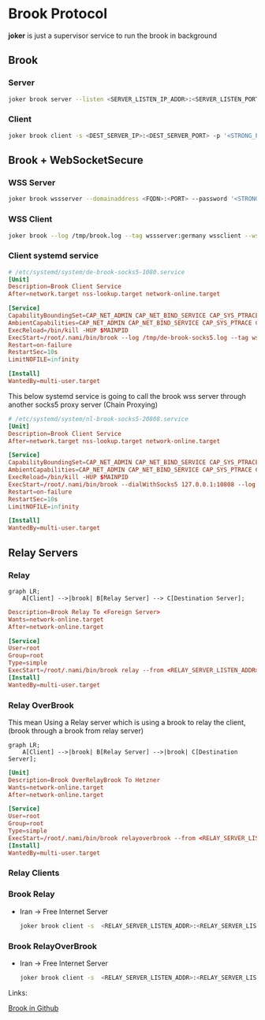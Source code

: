 # Brook Protocol

**joker** is just a supervisor service to run the brook in background

## Brook

### Server

```bash
joker brook server --listen <SERVER_LISTEN_IP_ADDR>:<SERVER_LISTEN_PORT> -p '<STRONG_PASSWORD>'
```

### Client

```bash
joker brook client -s <DEST_SERVER_IP>:<DEST_SERVER_PORT> -p '<STRONG_PASSWORD>' --socks5 <LOCAL_LISTEN_ADDR>:<LOCAL_LISTEN_PORT>
```

## Brook + WebSocketSecure

### WSS Server

```bash
joker brook wssserver --domainaddress <FQDN>:<PORT> --password '<STRONG_PASSWORD>' --cert /path/to/<FQDN>/fullchain.pem --certkey /path/to/<FQDN>/privkey.pem
```

### WSS Client

```bash
joker brook --log /tmp/brook.log --tag wssserver:germany wssclient --wssserver wss://<FQDN>:<PORT> --password '<STRONG_PASSWORD>' --tlsfingerprint chrome --socks5 <LOCAL_LISTEN_ADDR>:<LOCAL_LISTEN_PORT>
```

### Client systemd service

```conf
# /etc/systemd/system/de-brook-socks5-1080.service
[Unit]
Description=Brook Client Service
After=network.target nss-lookup.target network-online.target

[Service]
CapabilityBoundingSet=CAP_NET_ADMIN CAP_NET_BIND_SERVICE CAP_SYS_PTRACE CAP_DAC_READ_SEARCH
AmbientCapabilities=CAP_NET_ADMIN CAP_NET_BIND_SERVICE CAP_SYS_PTRACE CAP_DAC_READ_SEARCH
ExecReload=/bin/kill -HUP $MAINPID
ExecStart=/root/.nami/bin/brook --log /tmp/de-brook-socks5.log --tag wssserver:germany wssclient --wssserver wss://<FQDN>:<PORT> --password '<STRONG_PASSWORD>' --socks5 <LOCAL_LISTEN_ADDR>:<LOCAL_LISTEN_PORT>
Restart=on-failure
RestartSec=10s
LimitNOFILE=infinity

[Install]
WantedBy=multi-user.target

```

This below systemd service is going to call the brook wss server through another socks5 proxy server (Chain Proxying)

```conf
# /etc/systemd/system/nl-brook-socks5-20808.service
[Unit]
Description=Brook Client Service
After=network.target nss-lookup.target network-online.target

[Service]
CapabilityBoundingSet=CAP_NET_ADMIN CAP_NET_BIND_SERVICE CAP_SYS_PTRACE CAP_DAC_READ_SEARCH
AmbientCapabilities=CAP_NET_ADMIN CAP_NET_BIND_SERVICE CAP_SYS_PTRACE CAP_DAC_READ_SEARCH
ExecReload=/bin/kill -HUP $MAINPID
ExecStart=/root/.nami/bin/brook --dialWithSocks5 127.0.0.1:10808 --log /tmp/nl-brook-socks5.log --tag wssserver:netherland wssclient --wssserver wss://<FQDN>:<PORT> --password '<STRONG_PASSWORD>' --socks5 <LOCAL_LISTEN_ADDR>:<LOCAL_LISTEN_PORT>
Restart=on-failure
RestartSec=10s
LimitNOFILE=infinity

[Install]
WantedBy=multi-user.target
```

## Relay Servers

### Relay

```mermaid
graph LR;
    A[Client] -->|brook| B[Relay Server] --> C[Destination Server];

```

```conf
Description=Brook Relay To <Foreign Server>
Wants=network-online.target
After=network-online.target

[Service]
User=root
Group=root
Type=simple
ExecStart=/root/.nami/bin/brook relay --from <RELAY_SERVER_LISTEN_ADDR>:<RELAY_SERVER_LISTEN_PORT> --to <SERVER_ADDR>:<SERVER_PORT>
[Install]
WantedBy=multi-user.target
```

### Relay OverBrook

This mean Using a Relay server which is using a brook to relay the client, (brook through a brook from relay server)

```mermaid
graph LR;
    A[Client] -->|brook| B[Relay Server] -->|brook| C[Destination Server];

```

```conf
[Unit]
Description=Brook OverRelayBrook To Hetzner
Wants=network-online.target
After=network-online.target

[Service]
User=root
Group=root
Type=simple
ExecStart=/root/.nami/bin/brook relayoverbrook --from <RELAY_SERVER_LISTEN_ADDR>:<RELAY_SERVER_LISTEN_PORT> -p '<STRONg_PASSWD>' --server <SERVER_ADDR>:<SERVER_PORT> --to <SERVER_ADDR>:<SERVER_PORT>
[Install]
WantedBy=multi-user.target

```

### Relay Clients

### Brook Relay

- Iran -> Free Internet Server

    ```bash
    joker brook client -s  <RELAY_SERVER_LISTEN_ADDR>:<RELAY_SERVER_LISTEN_PORT> -p '<STRONg_PASSWD>' --socks5 <LOCAL_LISTEN_ADDR>:<LOCAL_LISTEN_PORT>
    ```

### Brook RelayOverBrook

- Iran -> Free Internet Server

    ```bash
    joker brook client -s  <RELAY_SERVER_LISTEN_ADDR>:<RELAY_SERVER_LISTEN_PORT> -p '<STRONg_PASSWD>' --socks5 <LOCAL_LISTEN_ADDR>:<LOCAL_LISTEN_PORT>
    ```

Links:

[Brook in Github](https://github.com/txthinking/brook)

